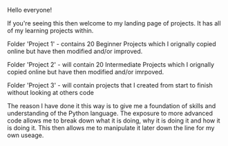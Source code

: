 Hello everyone!

If you're seeing this then welcome to my landing page of projects. It has all of my learning projects within.

Folder 'Project 1' - contains 20 Beginner Projects which I orignally copied online but have then modified and/or improved.

Folder 'Project 2' - will contain 20 Intermediate Projects which I orignally copied online but have then modified and/or imrpoved.

Folder 'Project 3' - will contain projects that I created from start to finish without looking at others code

The reason I have done it this way is to give me a foundation of skills and understanding of the Python language. The exposure to more advanced code allows me to break down what it is doing, why it is doing it and how it is doing it. This then allows me to manipulate it later down the line for my own useage.

